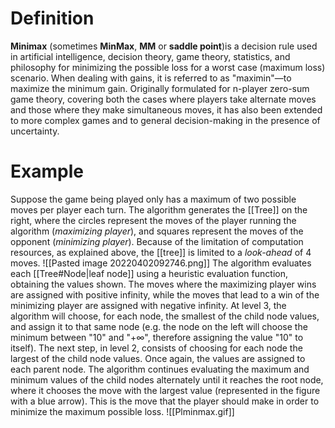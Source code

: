 # Definition
**Minimax** (sometimes **MinMax**, **MM** or **saddle point**)is a decision rule used in artificial intelligence, decision theory, game theory, statistics, and philosophy for minimizing the possible loss for a worst case (maximum loss) scenario. When dealing with gains, it is referred to as "maximin"—to maximize the minimum gain. Originally formulated for n-player zero-sum game theory, covering both the cases where players take alternate moves and those where they make simultaneous moves, it has also been extended to more complex games and to general decision-making in the presence of uncertainty.

# Example
Suppose the game being played only has a maximum of two possible moves per player each turn. The algorithm generates the [[Tree]] on the right, where the circles represent the moves of the player running the algorithm (_maximizing player_), and squares represent the moves of the opponent (_minimizing player_). Because of the limitation of computation resources, as explained above, the [[tree]] is limited to a _look-ahead_ of 4 moves.
![[Pasted image 20220402092746.png]]
The algorithm evaluates each [[Tree#Node|leaf node]] using a heuristic evaluation function, obtaining the values shown. The moves where the maximizing player wins are assigned with positive infinity, while the moves that lead to a win of the minimizing player are assigned with negative infinity. At level 3, the algorithm will choose, for each node, the smallest of the child node values, and assign it to that same node (e.g. the node on the left will choose the minimum between "10" and "+∞", therefore assigning the value "10" to itself). The next step, in level 2, consists of choosing for each node the largest of the child node values. Once again, the values are assigned to each parent node. The algorithm continues evaluating the maximum and minimum values of the child nodes alternately until it reaches the root node, where it chooses the move with the largest value (represented in the figure with a blue arrow). This is the move that the player should make in order to minimize the maximum possible loss.
![[Plminmax.gif]]
